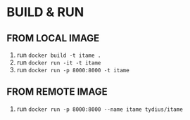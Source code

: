 # BUILD & RUN

## FROM LOCAL IMAGE

1. run `docker build -t itame .`
2. run `docker run -it -t itame`
2. run `docker run -p 8000:8000 -t itame`

## FROM REMOTE IMAGE

1. run `docker run -p 8000:8000 --name itame tydius/itame`

